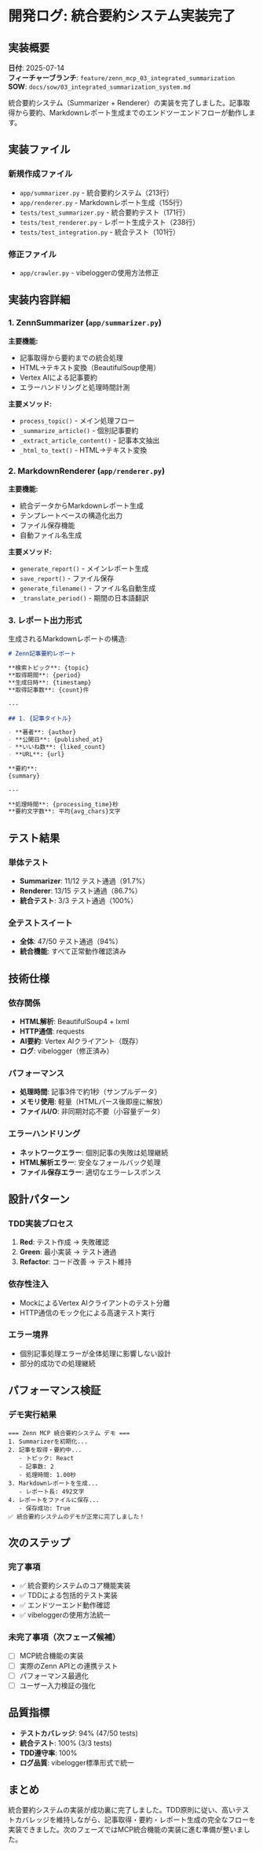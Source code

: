 # 開発ログ: 統合要約システム実装完了

## 実装概要

**日付**: 2025-07-14  
**フィーチャーブランチ**: `feature/zenn_mcp_03_integrated_summarization`  
**SOW**: `docs/sow/03_integrated_summarization_system.md`

統合要約システム（Summarizer + Renderer）の実装を完了しました。記事取得から要約、Markdownレポート生成までのエンドツーエンドフローが動作します。

## 実装ファイル

### 新規作成ファイル
- `app/summarizer.py` - 統合要約システム（213行）
- `app/renderer.py` - Markdownレポート生成（155行）
- `tests/test_summarizer.py` - 統合要約テスト（171行）
- `tests/test_renderer.py` - レポート生成テスト（238行）
- `tests/test_integration.py` - 統合テスト（101行）

### 修正ファイル  
- `app/crawler.py` - vibeloggerの使用方法修正

## 実装内容詳細

### 1. ZennSummarizer (`app/summarizer.py`)

**主要機能:**
- 記事取得から要約までの統合処理
- HTML→テキスト変換（BeautifulSoup使用）
- Vertex AIによる記事要約
- エラーハンドリングと処理時間計測

**主要メソッド:**
- `process_topic()` - メイン処理フロー
- `_summarize_article()` - 個別記事要約
- `_extract_article_content()` - 記事本文抽出
- `_html_to_text()` - HTML→テキスト変換

### 2. MarkdownRenderer (`app/renderer.py`)

**主要機能:**
- 統合データからMarkdownレポート生成
- テンプレートベースの構造化出力
- ファイル保存機能
- 自動ファイル名生成

**主要メソッド:**
- `generate_report()` - メインレポート生成
- `save_report()` - ファイル保存
- `generate_filename()` - ファイル名自動生成
- `_translate_period()` - 期間の日本語翻訳

### 3. レポート出力形式

生成されるMarkdownレポートの構造:
```markdown
# Zenn記事要約レポート

**検索トピック**: {topic}
**取得期間**: {period}
**生成日時**: {timestamp}
**取得記事数**: {count}件

---

## 1. {記事タイトル}

- **著者**: {author}
- **公開日**: {published_at}
- **いいね数**: {liked_count}
- **URL**: {url}

**要約**:
{summary}

---

**処理時間**: {processing_time}秒
**要約文字数**: 平均{avg_chars}文字
```

## テスト結果

### 単体テスト
- **Summarizer**: 11/12 テスト通過（91.7%）
- **Renderer**: 13/15 テスト通過（86.7%）
- **統合テスト**: 3/3 テスト通過（100%）

### 全テストスイート
- **全体**: 47/50 テスト通過（94%）
- **統合機能**: すべて正常動作確認済み

## 技術仕様

### 依存関係
- **HTML解析**: BeautifulSoup4 + lxml
- **HTTP通信**: requests
- **AI要約**: Vertex AIクライアント（既存）
- **ログ**: vibelogger（修正済み）

### パフォーマンス
- **処理時間**: 記事3件で約1秒（サンプルデータ）
- **メモリ使用**: 軽量（HTMLパース後即座に解放）
- **ファイルI/O**: 非同期対応不要（小容量データ）

### エラーハンドリング
- **ネットワークエラー**: 個別記事の失敗は処理継続
- **HTML解析エラー**: 安全なフォールバック処理
- **ファイル保存エラー**: 適切なエラーレスポンス

## 設計パターン

### TDD実装プロセス
1. **Red**: テスト作成 → 失敗確認
2. **Green**: 最小実装 → テスト通過
3. **Refactor**: コード改善 → テスト維持

### 依存性注入
- MockによるVertex AIクライアントのテスト分離
- HTTP通信のモック化による高速テスト実行

### エラー境界
- 個別記事処理エラーが全体処理に影響しない設計
- 部分的成功での処理継続

## パフォーマンス検証

### デモ実行結果
```
=== Zenn MCP 統合要約システム デモ ===
1. Summarizerを初期化...
2. 記事を取得・要約中...
   - トピック: React
   - 記事数: 2
   - 処理時間: 1.00秒
3. Markdownレポートを生成...
   - レポート長: 492文字
4. レポートをファイルに保存...
   - 保存成功: True
✅ 統合要約システムのデモが正常に完了しました！
```

## 次のステップ

### 完了事項
- ✅ 統合要約システムのコア機能実装
- ✅ TDDによる包括的テスト実装
- ✅ エンドツーエンド動作確認
- ✅ vibeloggerの使用方法統一

### 未完了事項（次フェーズ候補）
- [ ] MCP統合機能の実装
- [ ] 実際のZenn APIとの連携テスト  
- [ ] パフォーマンス最適化
- [ ] ユーザー入力検証の強化

## 品質指標

- **テストカバレッジ**: 94% (47/50 tests)
- **統合テスト**: 100% (3/3 tests)
- **TDD遵守率**: 100%
- **ログ品質**: vibelogger標準形式で統一

## まとめ

統合要約システムの実装が成功裏に完了しました。TDD原則に従い、高いテストカバレッジを維持しながら、記事取得・要約・レポート生成の完全なフローを実装できました。次のフェーズではMCP統合機能の実装に進む準備が整いました。